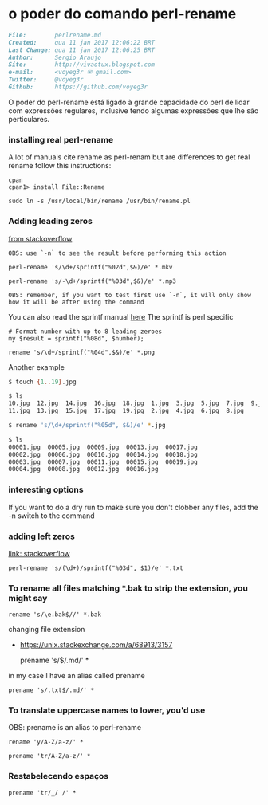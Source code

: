 # o poder do comando perl-rename

``` markdown
File:		 perlrename.md
Created:	 qua 11 jan 2017 12:06:22 BRT
Last Change: qua 11 jan 2017 12:06:25 BRT
Author:		 Sergio Araujo
Site:		 http://vivaotux.blogspot.com
e-mail:      <voyeg3r ✉ gmail.com>
Twitter:	 @voyeg3r
Github:      https://github.com/voyeg3r
```


  O poder do perl-rename está ligado à grande capacidade
  do perl de lidar com expressões regulares, inclusive
  tendo algumas expressões que lhe são perticulares.

### installing real perl-rename

A lot of manuals cite rename as perl-renam but are differences
to get real rename follow this instructions:

    cpan
    cpan1> install File::Rename

    sudo ln -s /usr/local/bin/rename /usr/bin/rename.pl

### Adding leading zeros
[from stackoverflow](http://stackoverflow.com/a/13250820/2571881)

    OBS: use `-n` to see the result before performing this action

    perl-rename 's/\d+/sprintf("%02d",$&)/e' *.mkv

    perl-rename 's/-\d+/sprintf("%03d",$&)/e' *.mp3

    OBS: remember, if you want to test first use `-n`, it will only show
    how it will be after using the command

You can also read the sprintf manual [here](http://perldoc.perl.org/functions/sprintf.html)
The sprintf is perl specific

    # Format number with up to 8 leading zeroes
    my $result = sprintf("%08d", $number);

    rename 's/\d+/sprintf("%04d",$&)/e' *.png

Another example

``` sh
$ touch {1..19}.jpg

$ ls
10.jpg  12.jpg  14.jpg  16.jpg  18.jpg  1.jpg  3.jpg  5.jpg  7.jpg  9.jpg
11.jpg  13.jpg  15.jpg  17.jpg  19.jpg  2.jpg  4.jpg  6.jpg  8.jpg

$ rename 's/\d+/sprintf("%05d", $&)/e' *.jpg

$ ls
00001.jpg  00005.jpg  00009.jpg  00013.jpg  00017.jpg
00002.jpg  00006.jpg  00010.jpg  00014.jpg  00018.jpg
00003.jpg  00007.jpg  00011.jpg  00015.jpg  00019.jpg
00004.jpg  00008.jpg  00012.jpg  00016.jpg
```

### interesting options

If you want to do a dry run to make sure you don't clobber any files, add the -n switch to the command

### adding left zeros
[link: stackoverflow](http://stackoverflow.com/questions/14327613/)

    perl-rename 's/(\d+)/sprintf("%03d", $1)/e' *.txt

### To rename all files matching *.bak to strip the extension, you might say

    rename 's/\e.bak$//' *.bak


changing file extension
+ https://unix.stackexchange.com/a/68913/3157

    prename 's/$/.md/' *

in my case I have an alias called prename

    prename 's/.txt$/.md/' *

### To translate uppercase names to lower, you'd use
OBS: prename is an alias to perl-rename

    rename 'y/A-Z/a-z/' *

    prename 'tr/A-Z/a-z/' *

### Restabelecendo espaços

    prename 'tr/_/ /' *
